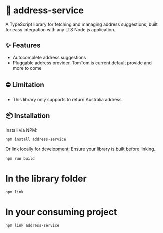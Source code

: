 # 📍 address-service

A TypeScript library for fetching and managing address suggestions, built for easy integration with any LTS Node.js application.

## ✨ Features

- Autocomplete address suggestions
- Pluggable address provider, TomTom is current default provide and more to come

## ⛔ Limitation

- This library only supports to return Australia address

## 📦 Installation

Install via NPM:

```bash
npm install address-service
```

Or link locally for development:
Ensure your library is built before linking.

```bash
npm run build
```

# In the library folder

```bash
npm link
```

# In your consuming project

```bash
npm link address-service
```
